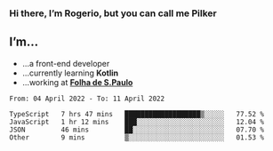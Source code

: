 ### Hi there, I’m Rogerio, but you can call me Pilker

## I’m…
- …a front-end developer
- …currently learning **Kotlin**
- …working at [**Folha de S.Paulo**](https://www.folha.com.br/)

<!--START_SECTION:waka-->

```text
From: 04 April 2022 - To: 11 April 2022

TypeScript   7 hrs 47 mins   ███████████████████▒░░░░░   77.52 %
JavaScript   1 hr 12 mins    ███░░░░░░░░░░░░░░░░░░░░░░   12.04 %
JSON         46 mins         ██░░░░░░░░░░░░░░░░░░░░░░░   07.70 %
Other        9 mins          ▒░░░░░░░░░░░░░░░░░░░░░░░░   01.53 %
```

<!--END_SECTION:waka-->
